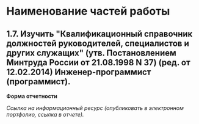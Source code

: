 # Наименование частей работы

## 1.7. Изучить "Квалификационный справочник должностей руководителей, специалистов и других служащих" (утв. Постановлением Минтруда России от 21.08.1998 N 37) (ред. от 12.02.2014) Инженер-программист (программист).





**Форма отчетности**


*Ссылка на информационный ресурс (опубликовать в электронном портфолио, ссылка в отчете).*
